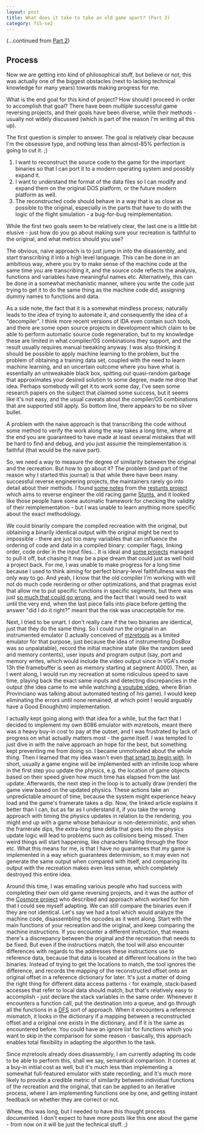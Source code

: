 ```yaml
---
layout: post
title: What does it take to take an old game apart? (Part 3)
category: f15-se2
---
```

(...continued from [Part 2](/f15-se2/2022/12/09/reversing-1.html))

## Process

Now we are getting into kind of philosophical stuff, but believe or not, this was actually one of the biggest obstacles (next to lacking technical knowledge for many years) towards making progress for me. 

What is the end goal for this kind of project? How should I proceed in order to accomplish that goal? There have been multiple successful game reversing projects, and their goals have been diverse, while their methods - usually not widely discussed (which is part of the reason I'm writing all this up).

The first question is simpler to answer. The goal is relatively clear because I'm the obsessive type, and nothing less than almost-85% perfection is going to cut it. ;)

1. I want to reconstruct the source code to the game for the important binaries so that I can port it to a modern operating system and possibly expand it.
2. I want to understand the format of the data files so I can modify and expand them on the original DOS platform, or the future modern platform as well.
3. The reconstructed code should behave in a way that is as close as possible to the original, especially in the parts that have to do with the logic of the flight simulation - a bug-for-bug reimplementation.

While the first two goals seem to be relatively clear, the last one is a little bit elusive - just how do you go about making sure your recreation is faithful to the original, and what metrics should you use?

The obvious, naive approach is to just jump in into the disassembly, and start transcribing it into a high level language. This can be done in an ambitious way, where you try to make sense of the machine code at the same time you are transcribing it, and the source code reflects the analysis, functions and variables have meaningful names etc. Alternatively, this can be done in a somewhat mechanistic manner, where you write the code just trying to get it to do the same thing as the machine code did, assigning dummy names to functions and data. 

As a side note, the fact that it is a somewhat mindless process, naturally leads to the idea of trying to automate it, and consequently the idea of a "decompiler". I think more recent versions of IDA even contain such tools, and there are some open source projects in development which claim to be able to perform automatic source code regeneration, but to my knowledge these are limited in what compiler/OS combinations they support, and the result usually requires manual tweaking anyway. I was also thinking it should be possible to apply machine learning to the problem, but the problem of obtaining a training data set, coupled with the need to learn machine learning, and an uncertain outcome where you have what is essentially an untweakable black box, spitting out quasi-random garbage that approximates your desired solution to some degree, made me drop that idea. Perhaps somebody will get it to work some day, I've seen some research papers on the subject that claimed some success, but it seems like it's not easy, and the usual caveats about the compiler/OS combinations that are supported still apply. So bottom line, there appears to be no silver bullet.

A problem with the naive approach is that transcribing the code without some method to verify the work along the way takes a long time, where at the end you are guaranteed to have made at least several mistakes that will be hard to find and debug, and you just assume the reimplementation is faithful (that would be the naive part).

So, we need a way to measure the degree of similarity between the original and the recreation. But how to go about it? The problem (and part of the reason why I started this journal) is that while there have been many successful reverse engineering projects, the maintainers rarely go into detail about their methods. I found [some notes](https://re.stunts.no/status/) from the [restunts project](https://forum.stunts.hu/index.php?board=90.0) which aims to reverse engineer the old racing game [Stunts](https://en.wikipedia.org/wiki/Stunts_(video_game)), and it looked like those people have some automatic framework for checking the validity of their reimplementation - but I was unable to learn anything more specific about the exact methodology.

We could binarily compare the compiled recreation with the original, but obtaining a binarily identical output with the original might be next to impossible - there are just too many variables that can influence the ordering of code and data in a compiled binary: compiler flags, linking order, code order in the input files... It is ideal and [some projects](https://arstechnica.com/gaming/2020/05/beyond-emulation-the-massive-effort-to-reverse-engineer-n64-source-code/) managed to pull it off, but chasing it may be a pipe dream that could just as well hold a project back. For me, I was unable to make progress for a long time because I used to think aiming for perfect binary-level faithfullness was the only way to go. And yeah, I know that the old compiler I'm working with will not do much code reordering or other optimizations, and that pragmas exist that allow me to put specific functions in specific segments, but there was just [so much that could go wrong](https://reverseengineering.stackexchange.com/questions/27811/how-to-maintain-function-ordering-in-an-executable-when-replacing-machine-code-w), and the fact that I would need to wait until the very end, when the last piece falls into place before getting the answer "did I do it right?" meant that the risk was unacceptable for me. 

Next, I tried to be smart. I don't really care if the two binaries are identical, just that they do the same thing. So I could run the original in an instrumented emulator (I actually conceived of [mzretools](https://github.com/neuviemeporte/mzretools) as a limited emulator for that purpose, just because the idea of instrumenting DosBox was so unpalatable), record the initial machine state (like the random seed and memory contents), user inputs and program output (say, port and memory writes, which would include the video output since in VGA's mode 13h the framebuffer is seen as memory starting at segment A000). Then, as I went along, I would run my recreation at some ridiculous speed to save time, playing back the exact same inputs and detecting discrepancies in the output (the idea came to me while watching [a youtube video](https://youtu.be/kSKeWH4TY9Y?t=2441), where Brian Provinciano was talking about automated testing of his game). I would keep eliminating the errors until none remained, at which point I would arguably have a Good Enough(tm) implementation.

I actually kept going along with that idea for a while, but the fact that I decided to implement my own 8086 emulator with mzretools, meant there was a heavy buy-in cost to pay at the outset, and I was frustrated by lack of progress on what actually matters most - the game itself. I was tempted to just dive in with the naive approach an hope for the best, but something kept preventing me from doing so. I became unmotivated about the whole thing. Then I learned that my idea wasn't even [that smart to begin with](https://gafferongames.com/post/fix_your_timestep/). In short, usually a game engine will be implemented with an infinite loop where in the first step you update the physics, e.g. the location of game objects based on their speed given how much time has elapsed from the last update. Afterwards, the next step in the loop is to actually draw (render) the game view based on the updated physics. These actions take an unpredictable amount of time, because the system might experience heavy load and the game's framerate takes a dip. Now, the linked article explains it better than I can, but as far as I understand it, if you take the wrong approach with timing the physics updates in relation to the rendering, you might end up with a game whose behaviour is non-deterministic, and when the framerate dips, the extra-long time delta that goes into the physics update logic will lead to problems such as collisions being missed. Then weird things will start happening, like characters falling through the floor etc. What this means for me, is that I have no guarantees that my game is implemented in a way which guarantees determinism, so it may even not generate the same output when compared with itself, and comparing its output with the recreation makes even less sense, which completely destroyed this entire idea.

Around this time, I was emailing various people who had success with completing their own old game reversing projects, and it was the author of the [Cosmore project](https://github.com/smitelli/cosmore) who described and approach which worked for him that I could see myself adapting. We can still compare the binaries even if they are not identical. Let's say we had a tool which would analyze the machine code, disassembling the opcodes as it went along. Start with the main functions of your recreation and the original, and keep comparing the machine instructions. If you encounter a different instruction, that means there's a discrepancy between the original and the recreation that needs to be fixed. But even if the instructions match, the tool will also encounter differences with regards to the addresses these instructions use to reference data, because that data is located at different locations in the two binaries. Instead of trying to get the locations to match, the tool ignores the difference, and records the mapping of the reconstructed offset onto an original offset in a reference dictionary for later. It's just a matter of doing the right thing for different data access patterns - for example, stack-based accesses that refer to local data should match, but that's relatively easy to accomplish - just declare the stack variables in the same order. Whenever it encounters a function call, put the destination into a queue, and go through all the functions in a [DFS](https://en.wikipedia.org/wiki/Depth-first_search) sort of approach. When it encounters a reference mismatch, it looks in the dictionary if a mapping between a reconstructed offset and a original one exists in the dictionary, and if it is the same as encountered before. You could have an ignore list for functions which you want to skip in the comparison for some reason - basically, this approach enables total flexibility in adapting the algorithm to the task.

Since mzretools already does disassembly, I am currently adapting its code to be able to perform this, shall we say, semantical comparison. It comes at a buy-in initial cost as well, but it's much less than implementing a somewhat full-featured emulator with state recording, and it's much more likely to provide a credible metric of similarity between individual functions of the recreation and the original, that can be applied to an iterative process, where I am implementing functions one by one, and getting instant feedback on whether they are correct or not.

Whew, this was long, but I needed to have this thought process documented. I don't expect to have more posts like this one about the game - from now on it will be just the technical stuff. ;)


